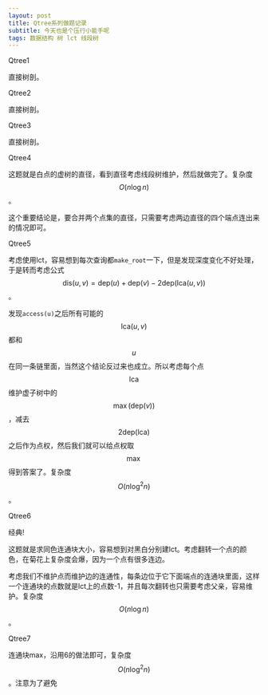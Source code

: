 ```yaml
---
layout: post
title: Qtree系列做题记录
subtitle: 今天也是个压行小能手呢
tags: 数据结构 树 lct 线段树
---
```


Qtree1

直接树剖。

Qtree2

直接树剖。

Qtree3

直接树剖。

Qtree4

这题就是白点的虚树的直径，看到直径考虑线段树维护，然后就做完了。复杂度$$O(n\log n)$$。

这个重要结论是，要合并两个点集的直径，只需要考虑两边直径的四个端点连出来的情况即可。

Qtree5

考虑使用lct，容易想到每次查询都`make_root`一下，但是发现深度变化不好处理，于是转而考虑公式$$\mathrm{dis}(u,v)=\mathrm{dep}(u)+\mathrm{dep}(v)-2\mathrm{dep}(\mathrm{lca}(u,v))$$。

发现`access(u)`之后所有可能的$$\mathrm{lca}(u,v)$$都和$$u$$在同一条链里面，当然这个结论反过来也成立。所以考虑每个点$$\mathrm{lca}$$维护虚子树中的$$\max(\mathrm{dep}(v))$$，减去$$2\mathrm{dep}(\mathrm{lca})$$之后作为点权，然后我们就可以给点权取$$\max$$得到答案了。复杂度$$O(n\log^2 n)$$。

Qtree6

经典!

这题就是求同色连通块大小，容易想到对黑白分别建lct。考虑翻转一个点的颜色，在菊花上复杂度会爆，因为一个点有很多连边。

考虑我们不维护点而维护边的连通性，每条边位于它下面端点的连通块里面，这样一个连通块的点数就是lct上的点数-1，并且每次翻转也只需要考虑父亲，容易维护。复杂度$$O(n\log n)$$。

Qtree7

连通块max，沿用6的做法即可，复杂度$$O(n\log^2 n)$$。注意为了避免

